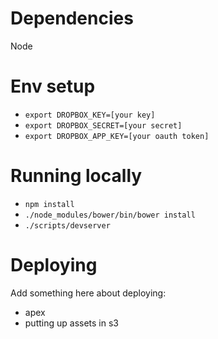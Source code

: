 # Dependencies
Node

Env setup
=========

* `export DROPBOX_KEY=[your key]`
* `export DROPBOX_SECRET=[your secret]`
* `export DROPBOX_APP_KEY=[your oauth token]`

Running locally
===============

* `npm install`
* `./node_modules/bower/bin/bower install`
* `./scripts/devserver`


Deploying
=========

Add something here about deploying:
* apex
* putting up assets in s3

